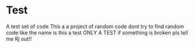 # Test
A test set of code
This a a project of random code dont try to find random code like the name is this a test 
ONLY A TEST
if something is broken pls tell me Rj out!!
